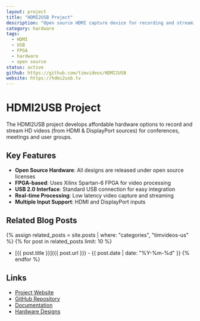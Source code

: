 ```yaml
---
layout: project
title: "HDMI2USB Project"
description: "Open source HDMI capture device for recording and streaming conferences"
category: hardware
tags:
  - HDMI
  - USB
  - FPGA
  - hardware
  - open source
status: active
github: https://github.com/timvideos/HDMI2USB
website: https://hdmi2usb.tv
---
```


# HDMI2USB Project

The HDMI2USB project develops affordable hardware options to record and stream HD videos (from HDMI & DisplayPort sources) for conferences, meetings and user groups.

## Key Features

- **Open Source Hardware**: All designs are released under open source licenses
- **FPGA-based**: Uses Xilinx Spartan-6 FPGA for video processing
- **USB 2.0 Interface**: Standard USB connection for easy integration
- **Real-time Processing**: Low latency video capture and streaming
- **Multiple Input Support**: HDMI and DisplayPort inputs

## Related Blog Posts

{% assign related_posts = site.posts | where: "categories", "timvideos-us" %}
{% for post in related_posts limit: 10 %}
- [{{ post.title }}]({{ post.url }}) - {{ post.date | date: "%Y-%m-%d" }}
{% endfor %}

## Links

- [Project Website](https://hdmi2usb.tv)
- [GitHub Repository](https://github.com/timvideos/HDMI2USB)
- [Documentation](https://hdmi2usb.readthedocs.io)
- [Hardware Designs](https://github.com/timvideos/HDMI2USB-hardware)